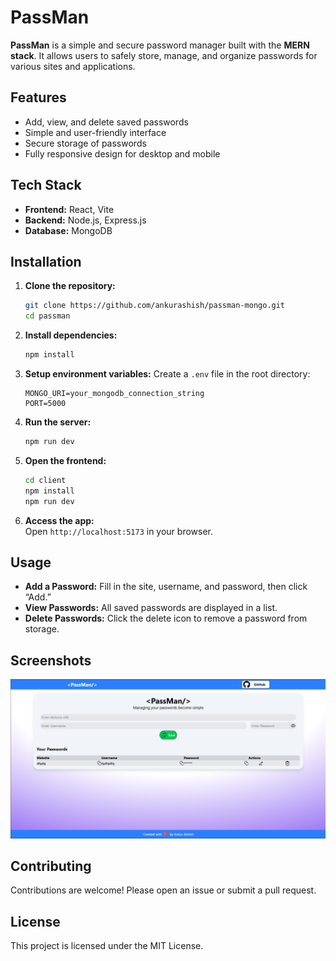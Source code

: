 # PassMan

**PassMan** is a simple and secure password manager built with the **MERN stack**. It allows users to safely store, manage, and organize passwords for various sites and applications.

## Features

- Add, view, and delete saved passwords  
- Simple and user-friendly interface  
- Secure storage of passwords  
- Fully responsive design for desktop and mobile  

## Tech Stack

- **Frontend:** React, Vite  
- **Backend:** Node.js, Express.js  
- **Database:** MongoDB  
 

## Installation

1. **Clone the repository:**
   ```bash
   git clone https://github.com/ankurashish/passman-mongo.git
   cd passman
   ```

2. **Install dependencies:**
   ```bash
   npm install
   ```

3. **Setup environment variables:**
   Create a `.env` file in the root directory:
   ```env
   MONGO_URI=your_mongodb_connection_string
   PORT=5000
   ```

4. **Run the server:**
   ```bash
   npm run dev
   ```

5. **Open the frontend:**
   ```bash
   cd client
   npm install
   npm run dev
   ```

6. **Access the app:**  
   Open `http://localhost:5173` in your browser.

## Usage

- **Add a Password:** Fill in the site, username, and password, then click “Add.”  
- **View Passwords:** All saved passwords are displayed in a list.  
- **Delete Passwords:** Click the delete icon to remove a password from storage.  

## Screenshots

*![screenshot](image.png)*

## Contributing

Contributions are welcome! Please open an issue or submit a pull request.  

## License

This project is licensed under the MIT License.
